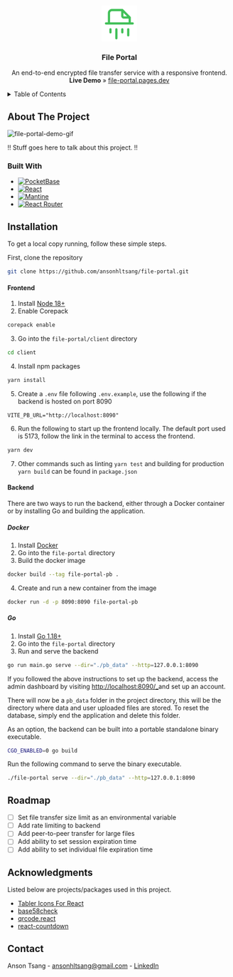 <br/>

<div align="center">
  <a href="https://github.com/ansonhltsang/file-portal">
    <img src="client/src/favicon.svg" alt="Logo" width="80" height="80">
  </a>
  <h3 align="center">File Portal</h3>
  <p align="center">
    An end-to-end encrypted file transfer service with a responsive frontend.
        <br />
    <strong>Live Demo</strong> » <a href="https://file-portal.pages.dev/">file-portal.pages.dev</a>
    <br />
  </p>
</div>

<details>
  <summary>Table of Contents</summary>
  <ol>
    <li>
      <a href="#about-the-project">About The Project</a>
      <ul>
        <li><a href="#built-with">Built With</a></li>
      </ul>
    </li>
    <li>
      <a href="#installation">Installation</a>
      <ul>
        <li><a href="#frontend">Frontend</a></li>
        <li><a href="#backend">Backend</a></li>
      </ul>
    </li>
    <li><a href="#roadmap">Roadmap</a></li>
    <li><a href="#acknowledgments">Acknowledgments</a></li>
    <li><a href="#contact">Contact</a></li>
  </ol>
</details>

## About The Project
![file-portal-demo-gif][demo-gif]

!! Stuff goes here to talk about this project. !!

### Built With
- [![PocketBase][pocketbase.io]][pocketbase-url]
- [![React][react.dev]][react-url]
- [![Mantine][mantine.dev]][mantine-url]
- [![React Router][reactrouter.com]][reactrouter-url]

## Installation
To get a local copy running, follow these simple steps.

First, clone the repository
```sh
git clone https://github.com/ansonhltsang/file-portal.git
```
#### Frontend
1. Install [Node 18+][node-url]
2. Enable Corepack
```sh
corepack enable
```
3. Go into the `file-portal/client` directory
```sh
cd client
```
4. Install npm packages
```sh
yarn install
```
5. Create a `.env` file following `.env.example`, use the following if the backend is hosted on port 8090
```
VITE_PB_URL="http://localhost:8090"
```
6. Run the following to start up the frontend locally. The default port used is 5173, follow the link in the terminal to access the frontend.
```sh
yarn dev
```
7. Other commands such as linting `yarn test` and building for production `yarn build`  can be found in `package.json`

#### Backend
There are two ways to run the backend, either through a Docker container or by installing Go and building the application.

##### *Docker*
1. Install [Docker][docker-url]
2. Go into the `file-portal` directory
3. Build the docker image
```sh
docker build --tag file-portal-pb .
```
4. Create and run a new container from the image
```sh 
docker run -d -p 8090:8090 file-portal-pb
```

##### *Go*
1. Install [Go 1.18+][go-url]
2. Go into the `file-portal` directory
3. Run and serve the backend
```sh 
go run main.go serve --dir="./pb_data" --http=127.0.0.1:8090
```
If you followed the above instructions to set up the backend, access the admin dashboard by visiting [http://localhost:8090/_](http://localhost:8090/_)and set up an account.

There will now be a `pb_data` folder in the project directory, this will be the directory where data and user uploaded files are stored. To reset the database, simply end the application and delete this folder.

As an option, the backend can be built into a portable standalone binary executable.
```sh 
CGO_ENABLED=0 go build
```
Run the following command to serve the binary executable.
```sh
./file-portal serve --dir="./pb_data" --http=127.0.0.1:8090
```

## Roadmap
- [ ] Set file transfer size limit as an environmental variable
- [ ] Add rate limiting to backend
- [ ] Add peer-to-peer transfer for large files
- [ ] Add ability to set session expiration time
- [ ] Add ability to set individual file expiration time

## Acknowledgments

Listed below are projects/packages used in this project.

- [Tabler Icons For React](https://tabler-icons.io/)
- [base58check](https://www.npmjs.com/package/base58check)
- [qrcode.react](https://www.npmjs.com/package/qrcode.react)
- [react-countdown](https://www.npmjs.com/package/react-countdown)

## Contact
Anson Tsang - ansonhltsang@gmail.com - [LinkedIn](https://www.linkedin.com/in/hlansontsang)

<!-- MARKDOWN LINKS & IMAGES -->
[demo-gif]: https://github.com/ansonhltsang/file-portal/assets/111023420/f8deb5cc-3534-4631-85c8-2c97892512d3
[react.dev]: https://img.shields.io/badge/React-20232A?style=for-the-badge&logo=react&logoColor=61DAFB
[react-url]: https://react.dev/
[mantine.dev]:https://img.shields.io/badge/Mantine-5B5B5B?style=for-the-badge&logo=mantine
[mantine-url]: https://mantine.dev/
[pocketbase.io]: https://img.shields.io/badge/PocketBase-B8DBE4?style=for-the-badge&logo=PocketBase&logoColor=black
[pocketbase-url]: https://pocketbase.io/
[reactrouter.com]: https://img.shields.io/badge/React_Router-CA4245?style=for-the-badge&logo=react-router&logoColor=white
[reactrouter-url]: https://reactrouter.com/
[node-url]: https://nodejs.org/en
[docker-url]: https://docs.docker.com/get-docker/
[go-url]: https://go.dev/doc/install
